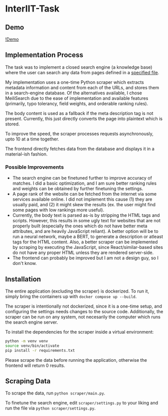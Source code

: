# InterIIT-Task

## Demo

[!Demo](https://user-images.githubusercontent.com/17357089/209448060-5338deb9-027f-4a6a-b33a-6273bb20f83d.webm)


## Implementation Process

The task was to implement a closed search engine (a knowledge base) where the user can search any data from pages defined in a [specified file](scraper/saved_links.json).

My implementation uses a one-time Python scraper which extracts metadata information and content from each of the URLs, and stores them in a search-engine database. Of the alternatives available, I chose MeiliSearch due to the ease of implementation and available features (primarily, typo tolerancy, field weights, and orderable ranking rules).

The body content is used as a fallback if the meta description tag is not present. Currently, this just directly converts the page into plaintext which is stored.

To improve the speed, the scraper processes requests asynchronously, upto 10 at a time together.

The frontend directly fetches data from the database and displays it in a material-ish fashion.

### Possible Improvements

- The search engine can be finetuned further to improve accuracy of matches. I did a basic optimization, and I am sure better ranking rules and weights can be obtained by further finetuning the settings.
- A page rank of the website can be fetched from the internet via some services available online. I did not implement this cause (1) they are usually paid, and (2) it might skew the results (ex. the user might find some pages with low rankings more useful).
- Currently, the body text is parsed as-is by stripping the HTML tags and scripts. However, this results in some ugly text for websites that are not properly built (especially the ones which do not have better meta attributes, and are heavily JavaScript reliant). A better option will be to run a neural network, maybe a BERT, to generate a description or atleast tags for the HTML content. Also, a better scraper can be implemented by scraping by executing the JavaScript, since React/similar-based sites do not have any proper HTML unless they are rendered server-side.
- The frontend can probably be improved but I am not a design guy, so I don't know.

## Installation

The entire application (excluding the scraper) is dockerized. To run it, simply bring the containers up with `docker compose up --build`.

The scraper is intentionally not dockerized, since it is a one-time setup, and configuring the settings needs changes to the source code. Additionally, the scraper can be run on any system, not necesarily the computer which runs the search engine server.

To install the dependencies for the scraper inside a virtual environment:

```bash
python -m venv venv
source venv/bin/activate
pip install -r requirements.txt
```

Please scrape the data before running the application, otherwise the frontend will return 0 results.

## Scraping Data

To scrape the data, run `python scraper/main.py`.

To finetune the search engine, edit `scraper/settings.py` to your liking and run the file via `python scraper/settings.py`.
